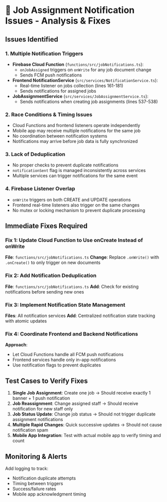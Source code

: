 # 🚨 Job Assignment Notification Issues - Analysis & Fixes

## Issues Identified

### 1. Multiple Notification Triggers
- **Firebase Cloud Function** (`functions/src/jobNotifications.ts`): 
  - `onJobAssigned` triggers on `onWrite` for any job document change
  - Sends FCM push notifications
- **Frontend NotificationService** (`src/services/NotificationService.ts`):
  - Real-time listener on jobs collection (lines 161-181)
  - Sends notifications for assigned jobs
- **JobAssignmentService** (`src/services/JobAssignmentService.ts`):
  - Sends notifications when creating job assignments (lines 537-538)

### 2. Race Conditions & Timing Issues
- Cloud Functions and frontend listeners operate independently
- Mobile app may receive multiple notifications for the same job
- No coordination between notification systems
- Notifications may arrive before job data is fully synchronized

### 3. Lack of Deduplication
- No proper checks to prevent duplicate notifications
- `notificationSent` flag is managed inconsistently across services
- Multiple services can trigger notifications for the same event

### 4. Firebase Listener Overlap
- `onWrite` triggers on both CREATE and UPDATE operations
- Frontend real-time listeners also trigger on the same changes
- No mutex or locking mechanism to prevent duplicate processing

## Immediate Fixes Required

### Fix 1: Update Cloud Function to Use onCreate Instead of onWrite
**File**: `functions/src/jobNotifications.ts`
**Change**: Replace `.onWrite()` with `.onCreate()` to only trigger on new documents

### Fix 2: Add Notification Deduplication
**File**: `functions/src/jobNotifications.ts`
**Add**: Check for existing notifications before sending new ones

### Fix 3: Implement Notification State Management
**Files**: All notification services
**Add**: Centralized notification state tracking with atomic updates

### Fix 4: Coordinate Frontend and Backend Notifications
**Approach**: 
- Let Cloud Functions handle all FCM push notifications
- Frontend services handle only in-app notifications
- Use notification flags to prevent duplicates

## Test Cases to Verify Fixes

1. **Single Job Assignment**: Create one job → Should receive exactly 1 banner + 1 push notification
2. **Job Reassignment**: Change assigned staff → Should receive notification for new staff only
3. **Job Status Update**: Change job status → Should not trigger duplicate assignment notifications
4. **Multiple Rapid Changes**: Quick successive updates → Should not cause notification spam
5. **Mobile App Integration**: Test with actual mobile app to verify timing and count

## Monitoring & Alerts

Add logging to track:
- Notification duplicate attempts
- Timing between triggers
- Success/failure rates
- Mobile app acknowledgment timing
